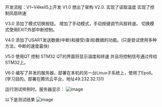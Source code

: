 开发流程：V1~V4keil5上开发
V1.0
想出了架构
V2.0.
实现了读取温度
实现了控制风扇转速

V3.0
添加了模式切换按钮。
增加了手动模式，手动按键调节风扇转速。
切换模式使用EXIT外部中断控制。

V4.0
添加了USART发送数据(中断)和接受(查询)数据的功能。(只是尝试使用多种方法，中断的速度最快)

V5.0
使用QT 控制 STM32
QT的界面将显示温度和转速
并且将控制信号通过传给STM32上。

V6.0
编写了并发的服务器，部署在本机的另一台Linux子系统上，使用了Epoll。(学习目的。部署在腾讯云平台，地址49.232.32.131)

运行测试样例时。服务器显示：
![image](https://github.com/user-attachments/assets/21d1866f-d48d-453c-91d1-76f146fbe546)

以下是测试结果
![image](https://github.com/user-attachments/assets/b8ecc8a5-e448-465d-81f3-56088264bc08)




